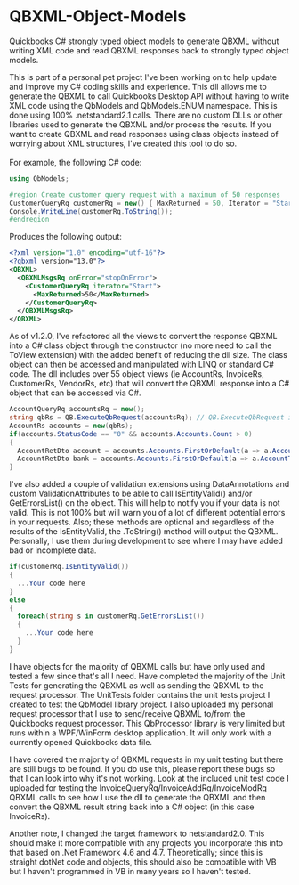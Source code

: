 # QBXML-Object-Models
Quickbooks C# strongly typed object models to generate QBXML without writing XML code and read QBXML responses back to strongly typed object models.

This is part of a personal pet project I've been working on to help update and improve my C# coding skills and experience.  This dll allows me to generate the QBXML to call Quickbooks Desktop API without having to write XML code using the QbModels and QbModels.ENUM namespace.  This is done using 100% .netstandard2.1 calls.  There are no custom DLLs or other libraries used to generate the QBXML and/or process the results.  If you want to create QBXML and read responses using class objects instead of worrying about XML structures, I've created this tool to do so.
<br /><br/>
For example, the following C# code:
```csharp
using QbModels;

#region Create customer query request with a maximum of 50 responses
CustomerQueryRq customerRq = new() { MaxReturned = 50, Iterator = "Start" };
Console.WriteLine(customerRq.ToString());
#endregion
```
  
Produces the following output:
```xml
<?xml version="1.0" encoding="utf-16"?>
<?qbxml version="13.0"?>
<QBXML>
  <QBXMLMsgsRq onError="stopOnError">
    <CustomerQueryRq iterator="Start">
      <MaxReturned>50</MaxReturned>
    </CustomerQueryRq>
  </QBXMLMsgsRq>
</QBXML>
```

As of v1.2.0, I've refactored all the views to convert the response QBXML into a C# class object through the constructor (no more need to call the ToView extension) with the added benefit of reducing the dll size.  The class object can then be accessed and manipulated with LINQ or standard C# code.  The dll includes over 55 object views (ie AccountRs, InvoiceRs, CustomerRs, VendorRs, etc) that will convert the QBXML response into a C# object that can be accessed via C#.

```csharp
AccountQueryRq accountsRq = new();
string qbRs = QB.ExecuteQbRequest(accountsRq); // QB.ExecuteQbRequest is from my personal class library and returns the QBXML from the RP Processor
AccountRs accounts = new(qbRs);
if(accounts.StatusCode == "0" && accounts.Accounts.Count > 0)
{
  AccountRetDto account = accounts.Accounts.FirstOrDefault(a => a.AccountType == "AccountsPayable");
  AccountRetDto bank = accounts.Accounts.FirstOrDefault(a => a.AccountType == "Bank");
}
```

I've also added a couple of validation extensions using DataAnnotations and custom ValidationAttributes to be able to call IsEntityValid() and/or GetErrorsList() on the object.  This will help to notify you if your data is not valid.  This is not 100% but will warn you of a lot of different potential errors in your requests.  Also; these methods are optional and regardless of the results of the IsEntityValid, the .ToString() method will output the QBXML.  Personally, I use them during development to see where I may have added bad or incomplete data.

```csharp
if(customerRq.IsEntityValid())
{
  ...Your code here
}
else
{
  foreach(string s in customerRq.GetErrorsList())
  {
    ...Your code here
  }
}
```

I have objects for the majority of QBXML calls but have only used and tested a few since that's all I need.  Have completed the majority of the Unit Tests for generating the QBXML as well as sending the QBXML to the request processor.  The UnitTests folder contains the unit tests project I created to test the QbModel library project.  I also uploaded my personal request processor that I use to send/receive QBXML to/from the Quickbooks request processor.  This QbProcessor library is very limited but runs within a WPF/WinForm desktop application.  It will only work with a currently opened Quickbooks data file.

I have covered the majority of QBXML requests in my unit testing but there are still bugs to be found.  If you do use this, please report these bugs so that I can look into why it's not working.  Look at the included unit test code I uploaded for testing the InvoiceQueryRq/InvoiceAddRq/InvoiceModRq QBXML calls to see how I use the dll to generate the QBXML and then convert the QBXML result string back into a C# object (in this case InvoiceRs).

Another note, I changed the target framework to netstandard2.0. This should make it more compatible with any projects you incorporate this into that based on .Net Framework 4.6 and 4.7.  Theoretically; since this is straight dotNet code and objects, this should also be compatible with VB but I haven't programmed in VB in many years so I haven't tested.
